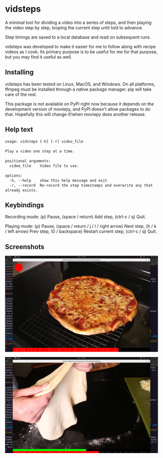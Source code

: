 # vidsteps

A minimal tool for dividing a video into a series of steps, and then playing the video step by step, looping the current step until told to advance.

Step timings are saved to a local database and read on subsequent runs.

vidsteps was developed to make it easier for me to follow along with recipe videos as I cook. Its primary purpose is to be useful for me for that purpose, but you may find it useful as well.

## Installing

vidsteps has been tested on Linux, MacOS, and Windows. On all platforms, ffmpeg must be installed through a native package manager. pip will take care of the rest.

This package is not available on PyPI right now because it depends on the development version of moviepy, and PyPI doesn't allow packages to do that. Hopefully this will change if/when moviepy does another release.

## Help text

```
usage: vidsteps [-h] [-r] video_file

Play a video one step at a time.

positional arguments:
  video_file    Video file to use.

options:
  -h, --help    show this help message and exit
  -r, --record  Re-record the step timestamps and overwrite any that already exists.
```

## Keybindings

Recording mode: (p) Pause, (space / return) Add step, (ctrl-c / q) Quit.

Playing mode: (p) Pause, (space / return / j / l / right arrow) Next step, (h / k / left arrow) Prev step, (0 / backspace) Restart current step, (ctrl-c / q) Quit.

## Screenshots

![Screenshot of vidsteps during recording mode.](images/recording_mode.png)

![Screenshot of vidsteps during playing mode.](images/playing_mode.png)
